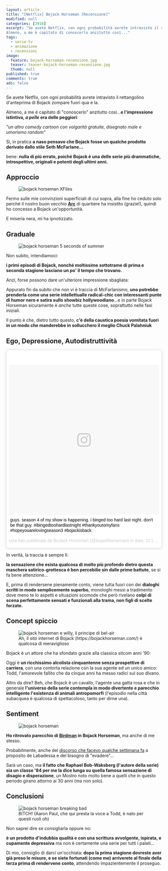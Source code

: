 ```yaml
---
layout: article
title: "[Netflix] Bojack Horseman [Recensione]"
modified: null
categories: [2016]
excerpt: "Se avete Netflix, con ogni probabilità avrete intravisto il rettangolino d'anteprima di Bojack zompare fuori qua e la.
Almeno, a me è capitato di conoscerlo anzitutto così..."
tags:
  - serie-tv
  - animazione
  - recensioni
image: 
  feature: bojack-horseman-recensione.jpg
  teaser: teaser-bojack-horseman-recensione.jpg
  thumb: null
published: true
comments: true
ads: false
---
```


Se avete Netflix, con ogni probabilità avrete intravisto il rettangolino d'anteprima di Bojack zompare fuori qua e la.

Almeno, a me è capitato di "conoscerlo" anzitutto così...**e l'impressione istintiva, _a pelle_ era delle peggiori**:

_"un altro comedy cartoon con volgarità gratuite, disegnato male e umorismo random"_

Sì, in pratica **a naso pensavo che Bojack fosse un qualche prodotto derivato dallo stile Seth McFarlane...**

bene: **nulla di più errato, poiché Bojack è una delle serie più drammatiche, introspettive, originali e potenti degli ultimi anni.**

## Approccio

<figure>
<img src='https://bojackhorseman.com/art/friends/XFiles.jpg' alt='bojack horseman XFiles'>
</figure>

Fermo sulle mie convinzioni superficiali di cui sopra, alla fine ho ceduto solo perchè il nostro buon vecchio [**Arc**](https://www.arcweb.it/) di quartiere ha insistito (grazie!), quindi ho concesso a Bojack un'opportunità.

E miseria nera, mi ha ipnotizzato.

## Graduale

<figure>
<img src='https://bojackhorseman.com/art/friends/5SecondsOfSummer.jpg' alt='bojack horseman 5 seconds of summer'>
</figure>

Non subito, intendiamoci: 

**i primi episodi di Bojack, nonché moltissime sottotrame di prima e seconda stagione lasciano un po' il tempo che trovano.** 

Anzi, forse possono dare un'ulteriore impressione sbagliata:

Appurato fin da subito che non vi è traccia di McFarlanismo, **uno potrebbe prenderla come una serie intellettualle radical-chic con interessanti punte di humor nero e satira sullo showbiz hollywoodiano**...e in parte Bojack Horseman sicuramente è _anche_ tutte queste cose, soprattutto nelle fasi iniziali.

Il punto è che, dietro tutto questo, **c'è della caustica poesia vomitata fuori in un modo che manderebbe in sollucchero il meglio Chuck Palahniuk**

## Ego, Depressione, Autodistruttività

<blockquote class="instagram-media" data-instgrm-captioned data-instgrm-version="7" style=" background:#FFF; border:0; border-radius:3px; box-shadow:0 0 1px 0 rgba(0,0,0,0.5),0 1px 10px 0 rgba(0,0,0,0.15); margin: 1px; max-width:658px; padding:0; width:99.375%; width:-webkit-calc(100% - 2px); width:calc(100% - 2px);"><div style="padding:8px;"> <div style=" background:#F8F8F8; line-height:0; margin-top:40px; padding:50.0% 0; text-align:center; width:100%;"> <div style=" background:url(data:image/png;base64,iVBORw0KGgoAAAANSUhEUgAAACwAAAAsCAMAAAApWqozAAAABGdBTUEAALGPC/xhBQAAAAFzUkdCAK7OHOkAAAAMUExURczMzPf399fX1+bm5mzY9AMAAADiSURBVDjLvZXbEsMgCES5/P8/t9FuRVCRmU73JWlzosgSIIZURCjo/ad+EQJJB4Hv8BFt+IDpQoCx1wjOSBFhh2XssxEIYn3ulI/6MNReE07UIWJEv8UEOWDS88LY97kqyTliJKKtuYBbruAyVh5wOHiXmpi5we58Ek028czwyuQdLKPG1Bkb4NnM+VeAnfHqn1k4+GPT6uGQcvu2h2OVuIf/gWUFyy8OWEpdyZSa3aVCqpVoVvzZZ2VTnn2wU8qzVjDDetO90GSy9mVLqtgYSy231MxrY6I2gGqjrTY0L8fxCxfCBbhWrsYYAAAAAElFTkSuQmCC); display:block; height:44px; margin:0 auto -44px; position:relative; top:-22px; width:44px;"></div></div> <p style=" margin:8px 0 0 0; padding:0 4px;"> <a href="https://www.instagram.com/p/BIKwGICgpT5/" style=" color:#000; font-family:Arial,sans-serif; font-size:14px; font-style:normal; font-weight:normal; line-height:17px; text-decoration:none; word-wrap:break-word;" target="_blank">guys. season 4 of my show is happening. i binged too hard last night. don&#39;t be that guy. #ibingedtoohardlastnight #thankyoutomyfans #hopeyouarelovingseason3 #bojackisback</a></p> <p style=" color:#c9c8cd; font-family:Arial,sans-serif; font-size:14px; line-height:17px; margin-bottom:0; margin-top:8px; overflow:hidden; padding:8px 0 7px; text-align:center; text-overflow:ellipsis; white-space:nowrap;">Una foto pubblicata da BoJack Horseman (@bojackhorseman) in data: <time style=" font-family:Arial,sans-serif; font-size:14px; line-height:17px;" datetime="2016-07-22T15:00:04+00:00">22 Lug 2016 alle ore 08:00 PDT</time></p></div></blockquote> <script async defer src="//platform.instagram.com/en_US/embeds.js"></script>

In verità, la traccia è sempre lì:

**la sensazione che esista qualcosa di molto più profondo dietro questa maschera satirico-grottesca è ben percebilie sin dalle prime battute**, se si fa bene attenzione...

E, prima di rendersene pienamente conto, viene tutta fuori con dei **dialoghi scritti in modo semplicemente superbo**, monologhi messi a tradimento dove meno te lo aspetti e situazioni scomode che però rivelano **colpi di scena perfettamente sensati e funzionali alla trama, non figli di scelte forzate.**

## Concept spiccio

<figure>
<img src='https://bojackhorseman.com/art/friends/Fresh_Prince.jpg' alt='bojack horseman e willy, il principe di bel-air'>
<figcaption>Ah, il sito internet di Bojack (https://bojackhorseman.com/) è qualcosa di meraviglioso</figcaption>
</figure>

Bojack è un attore che ha sfondato grazie alla classica sitcom anni '90: 

Oggi è **un ricchissimo alcolista cinquantenne senza prospettive di carriera**, con una contorta relazione con la sua agente ed un unico amico: Todd, l'amorevole fallito che da cinque anni ha messo radici sul suo divano.

Altro da dire? Beh, che Bojack è un cavallo, l'agente una gatta rosa e che in generale **l'universo della serie contempla in modo divertente e parecchio intelligente l'esistenza di animali antropomorfi** (l'episodio nella città subacquea è qualcosa di spettacoloso, tanto per dirne una).

## Sentiment

<figure>
<img src='https://bojackhorseman.com/art/friends/urkel.jpg' alt='bojack horseman'>
</figure>

**Ho ritrovato parecchio di [Birdman](https://xabacadabra.com/2015/birdman-recensione/) in Bojack Horseman**, ma anche di me stesso.

Probabilmente, anche del [discorso che facevo qualche settimana fa](https://xabacadabra.com/2016/evasione/) a proposito de Labadessa e del bisogno di "evadere"...

Sarà un caso, ma **il fatto che Raphael Bob-Waksberg (l'autore della serie) sia un classe '84 per me la dice lunga su quella famosa sensazione di disagio e disperazione**, un Mostro noto molto bene a quelli che in questo periodo girano attorno ai 30 anni (ma non solo).

## Conclusioni

<figure>
<img src='https://67.media.tumblr.com/afd516a71ab04664f50b5fdaefdf8446/tumblr_nbvbs5f4m11tqsqkoo1_r2_500.jpg' alt='bojack horseman breaking bad'>
<figcaption>BITCH! (Aaron Paul, che qui presta la voce a Todd, è nato per questi ruoli oh) </figcaption>
</figure>

Non saprei dire se consigliarla oppure no: 

**è un prodotto d'indubbia qualità e con una scrittura avvolgente, ispirata, e cupamente depressiva** ma non è certamente una serie per tutti i palati...

Di mio, consiglio di darci un'occhiata: **dopo la prima stagione dovreste aver già preso le misure, e se siete fortunati (come me) arriverete al finale della terza prima di rendervene conto**, attendendo impazientemente il proseguo.